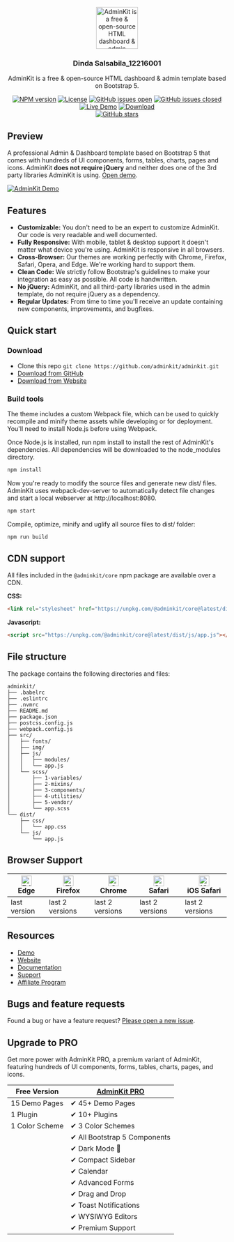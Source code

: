 <p align="center">
  <a href="https://github.com/adminkit/adminkit"><img src="https://adminkit.io/icons/icon-512x512.png" alt="AdminKit is a free & open-source HTML dashboard & admin template based on Bootstrap 5" width="96"></a>
</p>

<h3 align="center">Dinda Salsabila_12216001</h3>

<p align="center">
  AdminKit is a free & open-source HTML dashboard & admin template based on Bootstrap 5.
</p>

<p align="center">
  <a href="https://www.npmjs.com/package/@adminkit/core" rel="nofollow"><img src="https://img.shields.io/npm/v/@adminkit/core" alt="NPM version"></a>
  <a href="https://github.com/adminkit/adminkit/blob/master/LICENSE"><img src="https://img.shields.io/badge/license-MIT-blue.svg" alt="License"></a>
  <a href="https://github.com/adminkit/adminkit/issues?q=is%3Aopen+is%3Aissue"><img src="https://img.shields.io/github/issues/adminkit/adminkit.svg" alt="GitHub issues open"></a>
  <a href="https://github.com/adminkit/adminkit/issues?q=is%3Aissue+is%3Aclosed"><img src="https://img.shields.io/github/issues-closed-raw/adminkit/adminkit.svg" alt="GitHub issues closed"></a>
  <a href="https://demo.adminkit.io/" rel="nofollow"><img src="https://img.shields.io/badge/demo-online-green.svg" alt="Live Demo"></a>
  <a href="https://adminkit.io/#download"><img src="https://img.shields.io/static/v1?label=download&message=ZIP&color=green" alt="Download"></a>
  <br>
<a href="https://github.com/adminkit/adminkit"><img alt="GitHub stars" src="https://img.shields.io/github/stars/adminkit/adminkit?style=social"></a>
</p>

## Preview
A professional Admin & Dashboard template based on Bootstrap 5 that comes with hundreds of UI components, forms, tables, charts, pages and icons. AdminKit **does not require jQuery** and neither does one of the 3rd party libraries AdminKit is using. [Open demo](https://demo.adminkit.io/).

<a href="https://demo.adminkit.io" target="_blank"><img src="https://assets.adminkit.io/banners/github-1280%C3%97640px.png?2" alt="AdminKit Demo"></a>

## Features

* **Customizable:** You don't need to be an expert to customize AdminKit. Our code is very readable and well documented.
* **Fully Responsive:** With mobile, tablet & desktop support it doesn't matter what device you're using. AdminKit is responsive in all browsers.
* **Cross-Browser:** Our themes are working perfectly with Chrome, Firefox, Safari, Opera, and Edge. We're working hard to support them.
* **Clean Code:** We strictly follow Bootstrap's guidelines to make your integration as easy as possible. All code is handwritten.
* **No jQuery:** AdminKit, and all third-party libraries used in the admin template, do not require jQuery as a dependency.
* **Regular Updates:** From time to time you'll receive an update containing new components, improvements, and bugfixes.

## Quick start

### Download

* Clone this repo `git clone https://github.com/adminkit/adminkit.git`
* [Download from GitHub](https://github.com/adminkit/adminkit/archive/master.zip)
* [Download from Website](https://adminkit.io/#download)

### Build tools

The theme includes a custom Webpack file, which can be used to quickly recompile and minify theme assets while developing or for deployment. You'll need to install Node.js before using Webpack.

Once Node.js is installed, run npm install to install the rest of AdminKit's dependencies. All dependencies will be downloaded to the node_modules directory.

```sh
npm install
```

Now you're ready to modify the source files and generate new dist/ files. AdminKit uses webpack-dev-server to automatically detect file changes and start a local webserver at http://localhost:8080.

```sh
npm start
```

Compile, optimize, minify and uglify all source files to dist/ folder:

```sh
npm run build
```

## CDN support

All files included in the `@adminkit/core` npm package are available over a CDN.

**CSS:**

```html
<link rel="stylesheet" href="https://unpkg.com/@adminkit/core@latest/dist/css/app.css">
```

**Javascript:**

```html
<script src="https://unpkg.com/@adminkit/core@latest/dist/js/app.js"></script>
```

## File structure
The package contains the following directories and files:

```
adminkit/
├── .babelrc
├── .eslintrc
├── .nvmrc
├── README.md
├── package.json
├── postcss.config.js
├── webpack.config.js
├── src/
│   ├── fonts/
│   ├── img/
│   ├── js/
│   │   ├── modules/
│   │   └── app.js
│   └── scss/
│       ├── 1-variables/
│       ├── 2-mixins/
│       ├── 3-components/
│       ├── 4-utilities/
│       ├── 5-vendor/
│       └── app.scss
└── dist/
    ├── css/
    │   └── app.css
    └── js/
        └── app.js
```

## Browser Support

| <img src="https://assets.adminkit.io/browsers/edge.png" alt="Edge" width="24px" height="24px" /><br/>Edge | <img src="https://assets.adminkit.io/browsers/firefox.png" alt="Firefox" width="24px" height="24px" /><br/>Firefox | <img src="https://assets.adminkit.io/browsers/chrome.png" alt="Chrome" width="24px" height="24px" /><br/>Chrome | <img src="https://assets.adminkit.io/browsers/safari.png" alt="Safari" width="24px" height="24px" /><br/>Safari | <img src="https://assets.adminkit.io/browsers/safari-ios.png" alt="iOS Safari" width="24px" height="24px" /><br/>iOS Safari |
| --------- | --------- | --------- | --------- | --------- |
| last version| last 2 versions| last 2 versions| last 2 versions| last 2 versions

## Resources

* [Demo](https://demo.adminkit.io/)
* [Website](https://adminkit.io/)
* [Documentation](https://adminkit.io/docs)
* [Support](https://adminkit.io/support/)
* [Affiliate Program](https://adminkit.io/affiliate-program)

## Bugs and feature requests

Found a bug or have a feature request? [Please open a new issue](https://github.com/adminkit/adminkit/issues/new).

## Upgrade to PRO
Get more power with AdminKit PRO, a premium variant of AdminKit, featuring hundreds of UI components, forms, tables, charts, pages, and icons.

| Free Version        | [AdminKit PRO](https://adminkit.io/pricing/) |
|---------------------|----------------------------------------------|
| 15 Demo Pages       | ✔ 45+ Demo Pages                             |
| 1 Plugin            | ✔ 10+ Plugins                                |
| 1 Color Scheme      | ✔ 3 Color Schemes                            |
|                     | ✔ All Bootstrap 5 Components                 |
|                     | ✔ Dark Mode 🌙                               |
|                     | ✔ Compact Sidebar                            |
|                     | ✔ Calendar                                   |
|                     | ✔ Advanced Forms                             |
|                     | ✔ Drag and Drop                              |
|                     | ✔ Toast Notifications                        |
|                     | ✔ WYSIWYG Editors                            |
|                     | ✔ Premium Support                            |
